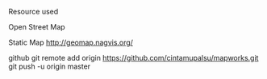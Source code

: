 Resource used

Open Street Map

Static Map
http://geomap.nagvis.org/

github
git remote add origin https://github.com/cintamupalsu/mapworks.git
git push -u origin master
